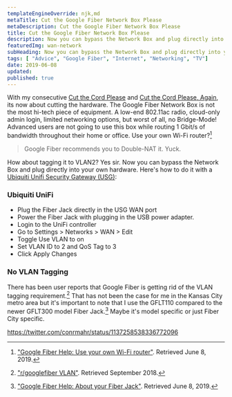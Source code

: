 ```yaml
---
templateEngineOverride: njk,md
metaTitle: Cut the Google Fiber Network Box Please 
metaDescription: Cut the Google Fiber Network Box Please
title: Cut the Google Fiber Network Box Please 
description: Now you can bypass the Network Box and plug directly into your own hardware
featuredImg: wan-network
subHeading: Now you can bypass the Network Box and plug directly into your own hardware
tags: [ "Advice", "Google Fiber", "Internet", "Networking", "TV"]
date: 2019-06-08
updated:
published: true
---
```


<div class="col-start-3 col-end-9">

With my consecutive [Cut the Cord Please](/posts/2018/01/cut-the-cord-please/) and [Cut the Cord Please, Again](/posts/2018/06/cut-the-cord-please-again/), its now about cutting the hardware. The Google Fiber Network Box is not the most hi-tech piece of equipment. A low-end 802.11ac radio, cloud-only admin login, limited networking options, but worst of all, no Bridge-Mode! Advanced users are not going to use this box while routing 1 Gbit/s of bandwidth throughout their home or office. Use your own Wi-Fi router?[^1]

> Google Fiber recommends you to Double-NAT it. Yuck.

How about tagging it to VLAN2? Yes sir. Now you can bypass the Network Box and plug directly into your own hardware. Here's how to do it with a [Ubiquiti Unifi Security Gateway (USG)](https://amzn.to/2Mwa5pN):

### Ubiquiti UniFi

- Plug the Fiber Jack directly in the USG WAN port
- Power the Fiber Jack with plugging in the USB power adapter.
- Login to the UniFi controller
- Go to Settings > Networks > WAN > Edit
- Toggle Use VLAN to on
- Set VLAN ID to 2 and QoS Tag to 3
- Click Apply Changes

### No VLAN Tagging

There has been user reports that Google Fiber is getting rid of the VLAN tagging requirement.[^2] That has not been the case for me in the Kansas City metro area but it's important to note that I use the GFLT110 compared to the newer GFLT300 model Fiber Jack.[^3] Maybe it's model specific or just Fiber City specific.

https://twitter.com/conrmahr/status/1137258538336772096

[^1]: ["Google Fiber Help: Use your own Wi-Fi router"](https://support.google.com/fiber/answer/2446100). Retrieved June 8, 2019.
[^2]: ["r/googlefiber VLAN"](https://www.reddit.com/r/googlefiber/comments/9do9s3/vlan/). Retrieved September 2018.
[^3]: ["Google Fiber Help: About your Fiber Jack"](https://support.google.com/fiber/answer/2667494). Retrieved June 8, 2019.

</div>